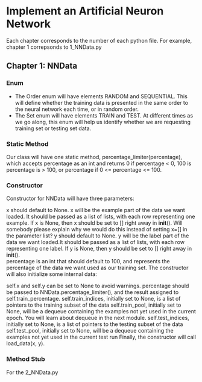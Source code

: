 # Implement an Artificial Neuron Network
Each chapter corresponds to the number of each python file. For example, chapter 1 correpsonds to 1_NNData.py

## Chapter 1: NNData

### Enum
- The Order enum will have elements RANDOM and SEQUENTIAL.  This will define whether the training data is presented in the same order to the neural network each time, or in random order.
- The Set enum will have elements TRAIN and TEST.  At different times as we go along, this enum will help us identify whether we are requesting training set or testing set data.

### Static Method
Our class will have one static method, percentage_limiter(percentage), which accepts percentage as an int and returns 0 if percentage < 0, 100 is percentage is > 100, or percentage if 0 <= percentage <= 100.

### Constructor

Constructor for NNData will have three parameters:

x should default to None.  x will be the example part of the data we want loaded.  It should be passed as a list of lists, with each row representing one example.  If x is None, then x should be set to [] right away in __init__().  Will somebody please explain why we would do this instead of setting x=[] in the parameter list?
y should default to None.  y will be the label part of the data we want loaded.It should be passed as a list of lists, with each row representing one label.  If y is None, then y should be set to [] right away in __init__().  
percentage is an int that should default to 100, and represents the percentage of the data we want used as our training set.
The constructor will also initialize some internal data:

self.x and self.y can be set to None to avoid warnings.
percentage should be passed to NNData.percentage_limiter(), and the result assigned to self.train_percentage.
self.train_indices, initially set to None, is a list of pointers to the training subset of the data
self.train_pool, initially set to None, will be a dequeue containing the examples not yet used in the current epoch.  You will learn about dequeue in the next module.
self.test_indices, initially set to None, is a list of pointers to the testing subset of the data
self.test_pool, initially set to None, will be a dequeue containing the examples not yet used in the current test run
Finally, the constructor will call load_data(x, y).

### Method Stub
For the 2_NNData.py
